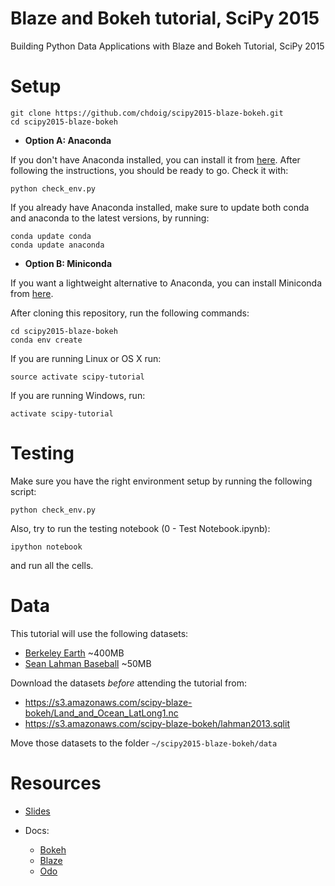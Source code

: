 # Blaze and Bokeh tutorial, SciPy 2015

Building Python Data Applications with Blaze and Bokeh Tutorial, SciPy 2015

# Setup

```
git clone https://github.com/chdoig/scipy2015-blaze-bokeh.git
cd scipy2015-blaze-bokeh
```

- **Option A: Anaconda**

If you don't have Anaconda installed, you can install it from [here](https://store.continuum.io/cshop/anaconda/).
After following the instructions, you should be ready to go. Check it with:

```
python check_env.py
```

If you already have Anaconda installed, make sure to update both conda and anaconda 
to the latest versions, by running:

```
conda update conda
conda update anaconda
```

- **Option B: Miniconda**

If you want a lightweight alternative to Anaconda, you can install Miniconda from 
[here](http://conda.pydata.org/miniconda.html).

After cloning this repository, run the following commands:

```
cd scipy2015-blaze-bokeh
conda env create
```

If you are running Linux or OS X run:

```
source activate scipy-tutorial
```

If you are running Windows, run:

```
activate scipy-tutorial
```

# Testing

Make sure you have the right environment setup by running the following script:

```
python check_env.py
```

Also, try to run the testing notebook (0 - Test Notebook.ipynb):

```
ipython notebook
```

and run all the cells.

# Data

This tutorial will use the following datasets:

- [Berkeley Earth](http://www.berkeleyearth.org) ~400MB
- [Sean Lahman Baseball](http://www.seanlahman.com/baseball-archive/statistics/) ~50MB

Download the datasets *before* attending the tutorial from:

- https://s3.amazonaws.com/scipy-blaze-bokeh/Land_and_Ocean_LatLong1.nc
- https://s3.amazonaws.com/scipy-blaze-bokeh/lahman2013.sqlit

Move those datasets to the folder ``~/scipy2015-blaze-bokeh/data``

# Resources

- [Slides](http://chdoig.github.com/scipy2015-blaze-bokeh)

- Docs:

    + [Bokeh](http://bokeh.pydata.org/en/latest/)
    + [Blaze](http://blaze.pydata.org/en/latest/)
    + [Odo](http://odo.readthedocs.org/en/latest/)











